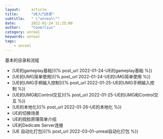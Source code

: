 ```yaml
---
layout:     article
title:      "UE入门目录"
subtitle:   " \"unreal\""
date:       2022-01-24 11:25:00
author:     "Conerlius"
category: unreal
keywords: unreal
tags:
    - unreal
---
```


基本的目录和流程

- [UE的gameplay基础]({% post_url 2022-01-24-UE的gameplay基础 %})
- [UE的UMG简单使用]({% post_url 2022-01-24-UE的UMG简单使用 %})
- [UE的UMG手柄输入控制]({% post_url 2022-01-25-UE的UMG手柄输入控制 %})
- [UE的UMG和Control交互]({% post_url 2022-01-25-UE的UMG和Control交互 %})
- [UE的本地化]({% post_url 2022-01-26-UE的本地化 %})
- UE的切换场景
- UE的捏脸原理简单介绍
- UE的Dedicate Server连接
- [UE 自动化打包]({% post_url 2022-03-01-unreal自动化打包 %})